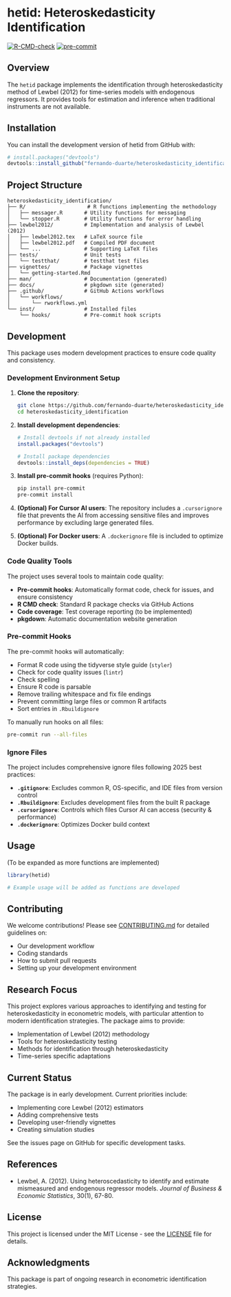 # hetid: Heteroskedasticity Identification

<!-- badges: start -->
[![R-CMD-check](https://github.com/fernando-duarte/heteroskedasticity_identification/actions/workflows/rworkflows.yml/badge.svg)](https://github.com/fernando-duarte/heteroskedasticity_identification/actions/workflows/rworkflows.yml)
[![pre-commit](https://img.shields.io/badge/pre--commit-enabled-brightgreen?logo=pre-commit&logoColor=white)](https://github.com/pre-commit/pre-commit)
<!-- badges: end -->

## Overview

The `hetid` package implements the identification through heteroskedasticity method of Lewbel (2012) for time-series models with endogenous regressors. It provides tools for estimation and inference when traditional instruments are not available.

## Installation

You can install the development version of hetid from GitHub with:

```r
# install.packages("devtools")
devtools::install_github("fernando-duarte/heteroskedasticity_identification")
```

## Project Structure

```
heteroskedasticity_identification/
├── R/                    # R functions implementing the methodology
│   ├── messager.R       # Utility functions for messaging
│   └── stopper.R        # Utility functions for error handling
├── lewbel2012/          # Implementation and analysis of Lewbel (2012)
│   ├── lewbel2012.tex   # LaTeX source file
│   ├── lewbel2012.pdf   # Compiled PDF document
│   └── ...              # Supporting LaTeX files
├── tests/               # Unit tests
│   └── testthat/        # testthat test files
├── vignettes/           # Package vignettes
│   └── getting-started.Rmd
├── man/                 # Documentation (generated)
├── docs/                # pkgdown site (generated)
├── .github/             # GitHub Actions workflows
│   └── workflows/
│       └── rworkflows.yml
└── inst/                # Installed files
    └── hooks/           # Pre-commit hook scripts
```

## Development

This package uses modern development practices to ensure code quality and consistency.

### Development Environment Setup

1. **Clone the repository**:
   ```bash
   git clone https://github.com/fernando-duarte/heteroskedasticity_identification.git
   cd heteroskedasticity_identification
   ```

2. **Install development dependencies**:
   ```r
   # Install devtools if not already installed
   install.packages("devtools")

   # Install package dependencies
   devtools::install_deps(dependencies = TRUE)
   ```

3. **Install pre-commit hooks** (requires Python):
   ```bash
   pip install pre-commit
   pre-commit install
   ```

4. **(Optional) For Cursor AI users**: The repository includes a `.cursorignore` file that prevents the AI from accessing sensitive files and improves performance by excluding large generated files.

5. **(Optional) For Docker users**: A `.dockerignore` file is included to optimize Docker builds.

### Code Quality Tools

The project uses several tools to maintain code quality:

- **Pre-commit hooks**: Automatically format code, check for issues, and ensure consistency
- **R CMD check**: Standard R package checks via GitHub Actions
- **Code coverage**: Test coverage reporting (to be implemented)
- **pkgdown**: Automatic documentation website generation

### Pre-commit Hooks

The pre-commit hooks will automatically:
- Format R code using the tidyverse style guide (`styler`)
- Check for code quality issues (`lintr`)
- Check spelling
- Ensure R code is parsable
- Remove trailing whitespace and fix file endings
- Prevent committing large files or common R artifacts
- Sort entries in `.Rbuildignore`

To manually run hooks on all files:
```bash
pre-commit run --all-files
```

### Ignore Files

The project includes comprehensive ignore files following 2025 best practices:

- **`.gitignore`**: Excludes common R, OS-specific, and IDE files from version control
- **`.Rbuildignore`**: Excludes development files from the built R package
- **`.cursorignore`**: Controls which files Cursor AI can access (security & performance)
- **`.dockerignore`**: Optimizes Docker build context

## Usage

(To be expanded as more functions are implemented)

```r
library(hetid)

# Example usage will be added as functions are developed
```

## Contributing

We welcome contributions! Please see [CONTRIBUTING.md](CONTRIBUTING.md) for detailed guidelines on:
- Our development workflow
- Coding standards
- How to submit pull requests
- Setting up your development environment

## Research Focus

This project explores various approaches to identifying and testing for heteroskedasticity in econometric models, with particular attention to modern identification strategies. The package aims to provide:

- Implementation of Lewbel (2012) methodology
- Tools for heteroskedasticity testing
- Methods for identification through heteroskedasticity
- Time-series specific adaptations

## Current Status

The package is in early development. Current priorities include:
- Implementing core Lewbel (2012) estimators
- Adding comprehensive tests
- Developing user-friendly vignettes
- Creating simulation studies

See the issues page on GitHub for specific development tasks.

## References

- Lewbel, A. (2012). Using heteroscedasticity to identify and estimate mismeasured and endogenous regressor models. *Journal of Business & Economic Statistics*, 30(1), 67-80.

## License

This project is licensed under the MIT License - see the [LICENSE](LICENSE) file for details.

## Acknowledgments

This package is part of ongoing research in econometric identification strategies.
